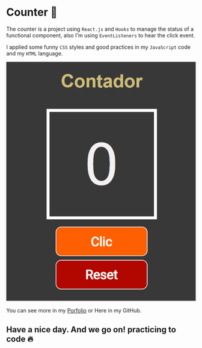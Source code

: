 # **Counter** 🧮  
The counter is a project using `React.js` and `Hooks` to manage the status of a functional component, also I'm using `EventListeners` to hear the click event.

I applied some funny `CSS` styles and good practices in my `JavaScript` code and my `HTML` language.

![gifProject](./gif/Counter.gif)  

You can see more in my [Porfolio](www.luissotoj.com) or Here in my GitHub.

## Have a nice day. And we go on! practicing to code 🔥